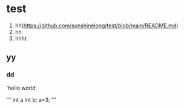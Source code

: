 # test
1. hh(https://github.com/sunshinelong/test/blob/main/README.md)
2. hh
3. hhht
## yy
### dd
'hello world'

'''
int a
int b;
a=3;
'''

